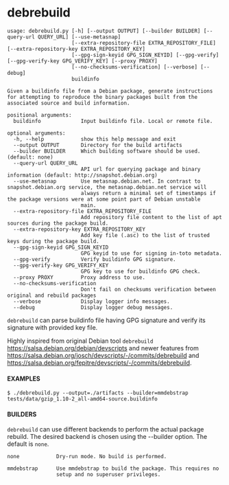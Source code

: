 debrebuild
===

```
usage: debrebuild.py [-h] [--output OUTPUT] [--builder BUILDER] [--query-url QUERY_URL] [--use-metasnap]
                     [--extra-repository-file EXTRA_REPOSITORY_FILE] [--extra-repository-key EXTRA_REPOSITORY_KEY]
                     [--gpg-sign-keyid GPG_SIGN_KEYID] [--gpg-verify] [--gpg-verify-key GPG_VERIFY_KEY] [--proxy PROXY]
                     [--no-checksums-verification] [--verbose] [--debug]
                     buildinfo

Given a buildinfo file from a Debian package, generate instructions for attempting to reproduce the binary packages built from the
associated source and build information.

positional arguments:
  buildinfo             Input buildinfo file. Local or remote file.

optional arguments:
  -h, --help            show this help message and exit
  --output OUTPUT       Directory for the build artifacts
  --builder BUILDER     Which building software should be used. (default: none)
  --query-url QUERY_URL
                        API url for querying package and binary information (default: http://snapshot.debian.org)
  --use-metasnap        Use metasnap.debian.net. In contrast to snapshot.debian.org service, the metasnap.debian.net service will
                        always return a minimal set of timestamps if the package versions were at some point part of Debian unstable
                        main.
  --extra-repository-file EXTRA_REPOSITORY_FILE
                        Add repository file content to the list of apt sources during the package build.
  --extra-repository-key EXTRA_REPOSITORY_KEY
                        Add key file (.asc) to the list of trusted keys during the package build.
  --gpg-sign-keyid GPG_SIGN_KEYID
                        GPG keyid to use for signing in-toto metadata.
  --gpg-verify          Verify buildinfo GPG signature.
  --gpg-verify-key GPG_VERIFY_KEY
                        GPG key to use for buildinfo GPG check.
  --proxy PROXY         Proxy address to use.
  --no-checksums-verification
                        Don't fail on checksums verification between original and rebuild packages
  --verbose             Display logger info messages.
  --debug               Display logger debug messages.
```

`debrebuild` can parse buildinfo file having GPG signature and verify its signature with provided key file.

Highly inspired from original Debian tool `debrebuild` https://salsa.debian.org/debian/devscripts and newer features from  https://salsa.debian.org/josch/devscripts/-/commits/debrebuild and https://salsa.debian.org/fepitre/devscripts/-/commits/debrebuild.

#### EXAMPLES

```
$ ./debrebuild.py --output=./artifacts --builder=mmdebstrap tests/data/gzip_1.10-2_all-amd64-source.buildinfo
```

####  BUILDERS

`debrebuild` can use different backends to perform the actual package rebuild.
The desired backend is chosen using the --builder option. The default is
`none`.

    none            Dry-run mode. No build is performed.

    mmdebstrap      Use mmdebstrap to build the package. This requires no
                    setup and no superuser privileges.
